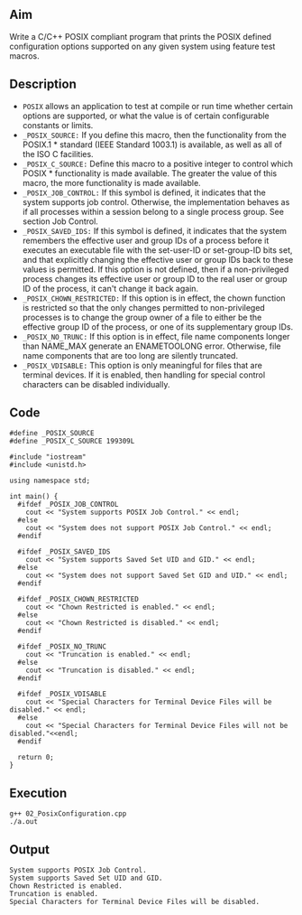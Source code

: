 ## Aim
Write a C/C++ POSIX compliant program that prints the POSIX defined configuration options supported on any given system using feature test macros.  

## Description
* `POSIX` allows an application to test at compile or run time whether certain options are supported, or what the value is of certain configurable constants or limits.  
* `_POSIX_SOURCE:` If you define this macro, then the functionality from the POSIX.1 * standard (IEEE Standard 1003.1) is available, as well as all of the ISO C facilities.  
* `_POSIX_C_SOURCE:` Define this macro to a positive integer to control which POSIX * functionality is made available. The greater the value of this macro, the more functionality is made available.  
* `_POSIX_JOB_CONTROL:` If this symbol is defined, it indicates that the system supports job control. Otherwise, the implementation behaves as if all processes within a session belong to a single process group. See section Job Control.  
* `_POSIX_SAVED_IDS:` If this symbol is defined, it indicates that the system remembers the effective user and group IDs of a process before it executes an executable file with the set-user-ID or set-group-ID bits set, and that explicitly changing the effective user or group IDs back to these values is permitted. If this option is not defined, then if a non-privileged process changes its effective user or group ID to the real user or group ID of the process, it can't change it back again.  
* `_POSIX_CHOWN_RESTRICTED:` If this option is in effect, the chown function is restricted so that the only changes permitted to non-privileged processes is to change the group owner of a file to either be the effective group ID of the process, or one of its supplementary group IDs.  
* `_POSIX_NO_TRUNC:` If this option is in effect, file name components longer than NAME_MAX generate an ENAMETOOLONG error. Otherwise, file name components that are too long are silently truncated.  
* `_POSIX_VDISABLE:` This option is only meaningful for files that are terminal devices. If it is enabled, then handling for special control characters can be disabled individually.  

## Code
```
#define _POSIX_SOURCE
#define _POSIX_C_SOURCE 199309L

#include "iostream"
#include <unistd.h>

using namespace std;

int main() {
  #ifdef _POSIX_JOB_CONTROL
    cout << "System supports POSIX Job Control." << endl;
  #else
    cout << "System does not support POSIX Job Control." << endl;
  #endif

  #ifdef _POSIX_SAVED_IDS
    cout << "System supports Saved Set UID and GID." << endl;
  #else
    cout << "System does not support Saved Set GID and UID." << endl;
  #endif

  #ifdef _POSIX_CHOWN_RESTRICTED
    cout << "Chown Restricted is enabled." << endl;
  #else
    cout << "Chown Restricted is disabled." << endl;
  #endif

  #ifdef _POSIX_NO_TRUNC
    cout << "Truncation is enabled." << endl;
  #else
    cout << "Truncation is disabled." << endl;
  #endif

  #ifdef _POSIX_VDISABLE
    cout << "Special Characters for Terminal Device Files will be disabled." << endl;
  #else
    cout << "Special Characters for Terminal Device Files will not be disabled."<<endl;
  #endif

  return 0;
}
```

## Execution
```
g++ 02_PosixConfiguration.cpp  
./a.out  
```

## Output
```
System supports POSIX Job Control.  
System supports Saved Set UID and GID.  
Chown Restricted is enabled.  
Truncation is enabled.  
Special Characters for Terminal Device Files will be disabled.  
```
